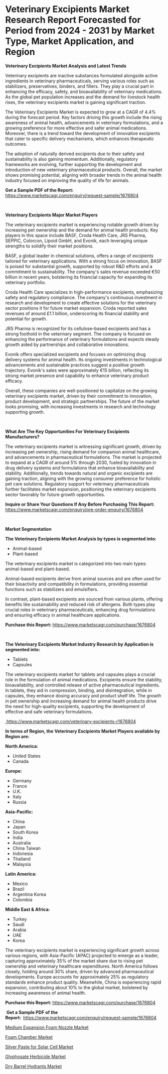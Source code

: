 <p><h1>Veterinary Excipients Market Research Report Forecasted for Period from 2024 -  2031 by Market Type, Market Application, and Region</h1></p><p><strong>Veterinary Excipients Market Analysis and Latest Trends</strong></p>
<p><p>Veterinary excipients are inactive substances formulated alongside active ingredients in veterinary pharmaceuticals, serving various roles such as stabilizers, preservatives, binders, and fillers. They play a crucial part in enhancing the efficacy, safety, and bioavailability of veterinary medications. As the global pet population increases and the demand for livestock health rises, the veterinary excipients market is gaining significant traction. </p><p>The Veterinary Excipients Market is expected to grow at a CAGR of 4.4% during the forecast period. Key factors driving this growth include the rising awareness of animal health, advancements in veterinary formulations, and a growing preference for more effective and safer animal medications. Moreover, there is a trend toward the development of innovative excipients that cater to specific delivery mechanisms, which enhances therapeutic outcomes. </p><p>The adoption of naturally derived excipients due to their safety and sustainability is also gaining momentum. Additionally, regulatory frameworks are evolving, further supporting the development and introduction of new veterinary pharmaceutical products. Overall, the market shows promising potential, aligning with broader trends in the animal health industry focused on improving the quality of life for animals.</p></p>
<p><strong>Get a Sample PDF of the Report:&nbsp;</strong> <a href="https://www.marketscagr.com/enquiry/request-sample/1676804?utm_campaign=1339&utm_medium=2&utm_source=Github&utm_content=ia&utm_term=30092024&utm_id=veterinary-excipients">https://www.marketscagr.com/enquiry/request-sample/1676804</a></p>
<p>&nbsp;</p>
<p><strong>Veterinary Excipients Major Market Players</strong></p>
<p><p>The veterinary excipients market is experiencing notable growth driven by increasing pet ownership and the demand for animal health products. Key players in this space include BASF, Croda Health Care, JRS Pharma, SEPPIC, Colorcon, Lipoid GmbH, and Evonik, each leveraging unique strengths to solidify their market positions.</p><p>BASF, a global leader in chemical solutions, offers a range of excipients tailored for veterinary applications. With a strong focus on innovation, BASF is poised for substantial growth, supported by robust R&D efforts and a commitment to sustainability. The company's sales revenue exceeded €50 billion in recent years, bolstering its financial capacity for expanding its veterinary portfolio.</p><p>Croda Health Care specializes in high-performance excipients, emphasizing safety and regulatory compliance. The company's continuous investment in research and development to create effective solutions for the veterinary sector positions it for future market expansion. Croda reported sales revenues of around £1.1 billion, underscoring its financial stability and potential for growth.</p><p>JRS Pharma is recognized for its cellulose-based excipients and has a strong foothold in the veterinary segment. The company is focused on enhancing the performance of veterinary formulations and expects steady growth aided by partnerships and collaborative innovations. </p><p>Evonik offers specialized excipients and focuses on optimizing drug delivery systems for animal health. Its ongoing investments in technological advancements and sustainable practices suggest a positive growth trajectory. Evonik's sales were approximately €15 billion, reflecting its strong market presence and capability to enhance veterinary product efficacy.</p><p>Overall, these companies are well-positioned to capitalize on the growing veterinary excipients market, driven by their commitment to innovation, product development, and strategic partnerships. The future of the market looks promising, with increasing investments in research and technology supporting growth.</p></p>
<p>&nbsp;</p>
<p><strong>What Are The Key Opportunities For Veterinary Excipients Manufacturers?</strong></p>
<p><p>The veterinary excipients market is witnessing significant growth, driven by increasing pet ownership, rising demand for companion animal healthcare, and advancements in pharmaceutical formulations. The market is projected to expand at a CAGR of around 5% through 2030, fueled by innovation in drug delivery systems and formulations that enhance bioavailability and stability. Additionally, trends towards natural and organic excipients are gaining traction, aligning with the growing consumer preference for holistic pet care solutions. Regulatory support for veterinary pharmaceuticals further facilitates market expansion, positioning the veterinary excipients sector favorably for future growth opportunities.</p></p>
<p><strong>Inquire or Share Your Questions If Any Before Purchasing This Report:</strong> <a href="https://www.marketscagr.com/enquiry/pre-order-enquiry/1676804?utm_campaign=1339&utm_medium=2&utm_source=Github&utm_content=ia&utm_term=30092024&utm_id=veterinary-excipients">https://www.marketscagr.com/enquiry/pre-order-enquiry/1676804</a></p>
<p>&nbsp;</p>
<p><strong>Market Segmentation</strong></p>
<p><strong>The Veterinary Excipients Market Analysis by types is segmented into:</strong></p>
<p><ul><li>Animal-based</li><li>Plant-based</li></ul></p>
<p><p>The veterinary excipients market is categorized into two main types: animal-based and plant-based. </p><p>Animal-based excipients derive from animal sources and are often used for their bioactivity and compatibility in formulations, providing essential functions such as stabilizers and emulsifiers. </p><p>In contrast, plant-based excipients are sourced from various plants, offering benefits like sustainability and reduced risk of allergens. Both types play crucial roles in veterinary pharmaceuticals, enhancing drug formulations and ensuring efficacy in animal healthcare applications.</p></p>
<p><strong>Purchase this Report:&nbsp;</strong><a href="https://www.marketscagr.com/purchase/1676804?utm_campaign=1339&utm_medium=2&utm_source=Github&utm_content=ia&utm_term=30092024&utm_id=veterinary-excipients">https://www.marketscagr.com/purchase/1676804</a></p>
<p>&nbsp;</p>
<p><strong>The Veterinary Excipients Market Industry Research by Application is segmented into:</strong></p>
<p><ul><li>Tablets</li><li>Capsules</li></ul></p>
<p><p>The veterinary excipients market for tablets and capsules plays a crucial role in the formulation of animal medications. Excipients ensure the stability, bioavailability, and controlled release of active pharmaceutical ingredients. In tablets, they aid in compression, binding, and disintegration, while in capsules, they enhance dosing accuracy and product shelf life. The growth in pet ownership and increasing demand for animal health products drive the need for high-quality excipients, supporting the development of effective and safe veterinary formulations.</p></p>
<p><a href="https://www.marketscagr.com/veterinary-excipients-r1676804?utm_campaign=1339&utm_medium=2&utm_source=Github&utm_content=ia&utm_term=30092024&utm_id=veterinary-excipients">&nbsp;https://www.marketscagr.com/veterinary-excipients-r1676804</a></p>
<p><strong>In terms of Region, the Veterinary Excipients Market Players available by Region are:</strong></p>
<p>
    <p> <strong> North America: </strong>
        <ul>
            <li>United States</li>
            <li>Canada</li>
        </ul>
        </p> 
    <p> <strong> Europe: </strong>
        <ul>
            <li>Germany</li>
            <li>France</li>
            <li>U.K.</li>
            <li>Italy</li>
            <li>Russia</li>
        </ul>
        </p> 
    <p> <strong> Asia-Pacific: </strong>
        <ul>
            <li>China</li>
            <li>Japan</li>
            <li>South Korea</li>
            <li>India</li>
            <li>Australia</li>
            <li>China Taiwan</li>
            <li>Indonesia</li>
            <li>Thailand</li>
            <li>Malaysia</li>
        </ul>
        </p> 
    <p> <strong> Latin America: </strong>
        <ul>
            <li>Mexico</li>
            <li>Brazil</li>
            <li>Argentina Korea</li>
            <li>Colombia</li>
        </ul>
        </p> 
    <p> <strong> Middle East & Africa: </strong>
        <ul>
            <li>Turkey</li>
            <li>Saudi</li>
            <li>Arabia</li>
            <li>UAE</li>
            <li>Korea</li>
        </ul>
    </p>
    </p>
<p><p>The veterinary excipients market is experiencing significant growth across various regions, with Asia-Pacific (APAC) projected to emerge as a leader, capturing approximately 35% of the market share due to rising pet ownership and veterinary healthcare expenditures. North America follows closely, holding around 30% share, driven by advanced pharmaceutical developments. Europe accounts for approximately 25% as regulatory standards enhance product quality. Meanwhile, China is experiencing rapid expansion, contributing about 10% to the global market, bolstered by increasing awareness of animal health.</p></p>
<p><strong>Purchase this Report: </strong><a href="https://www.marketscagr.com/purchase/1676804?utm_campaign=1339&utm_medium=2&utm_source=Github&utm_content=ia&utm_term=30092024&utm_id=veterinary-excipients">https://www.marketscagr.com/purchase/1676804</a></p>
<p>&nbsp;<strong>Get a Sample PDF of the Report:&nbsp;&nbsp;</strong><a href="https://www.marketscagr.com/enquiry/request-sample/1676804?utm_campaign=1339&utm_medium=2&utm_source=Github&utm_content=ia&utm_term=30092024&utm_id=veterinary-excipients">https://www.marketscagr.com/enquiry/request-sample/1676804</a></p>
<p><strong></strong></p>
<p><p><a href="https://www.linkedin.com/pulse/mapping-medium-expansion-foam-nozzle-market-trends-challenges-lq5xe?utm_campaign=1339&utm_medium=2&utm_source=Github&utm_content=ia&utm_term=30092024&utm_id=veterinary-excipients">Medium Expansion Foam Nozzle Market</a></p><p><a href="https://www.linkedin.com/pulse/insights-foam-chamber-industry-market-financial-status-rfjme?utm_campaign=1339&utm_medium=2&utm_source=Github&utm_content=ia&utm_term=30092024&utm_id=veterinary-excipients">Foam Chamber Market</a></p><p><a href="https://issuu.com/reportprime-2/docs/silver-paste-for-solar-cell-market-_478d132ee9596c?utm_campaign=1339&utm_medium=2&utm_source=Github&utm_content=ia&utm_term=30092024&utm_id=veterinary-excipients">Silver Paste for Solar Cell Market</a></p><p><a href="https://issuu.com/reportprime-2/docs/glyphosate-herbicide-market-size-20_b6f1ba33eb24a6?utm_campaign=1339&utm_medium=2&utm_source=Github&utm_content=ia&utm_term=30092024&utm_id=veterinary-excipients">Glyphosate Herbicide Market</a></p><p><a href="https://www.linkedin.com/pulse/comprehensive-look-product-type-flange-typemechanical-joint-5zswc?utm_campaign=1339&utm_medium=2&utm_source=Github&utm_content=ia&utm_term=30092024&utm_id=veterinary-excipients">Dry Barrel Hydrants Market</a></p></p>